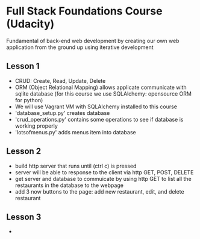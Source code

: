 # Full Stack Foundations Course (Udacity)
Fundamental of back-end web development by creating our own web application from the ground up using iterative development


## Lesson 1
- CRUD: Create, Read, Update, Delete
- ORM (Object Relational Mapping) allows applicate communicate with sqlite database (for this course we use SQLAlchemy: opensource ORM for python)
- We will use Vagrant VM with SQLAlchemy installed to this course
- 'database_setup.py' creates database
- 'crud_operations.py' contains some operations to see if database is working properly
- 'lotsofmenus.py' adds menus item into database

## Lesson 2
- build http server that runs until (ctrl c) is pressed 
- server will be able to response to the client via http GET, POST, DELETE
- get server and database to commuicate by using http GET to list all the restaurants in the database to the webpage
- add 3 now buttons to the page: add new restaurant, edit, and delete restaurant

## Lesson 3
-  